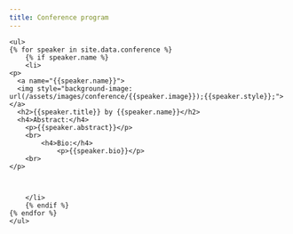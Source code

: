 ```yaml
---
title: Conference program
---
```


<div class="keynote-full">

	<ul>
	{% for speaker in site.data.conference %}
		{% if speaker.name %}
		<li>
    <p>
      <a name="{{speaker.name}}">
      <img style="background-image: url(/assets/images/conference/{{speaker.image}});{{speaker.style}};"></a>
      <h2>{{speaker.title}} by {{speaker.name}}</h2>
      <h4>Abstract:</h4>
        <p>{{speaker.abstract}}</p>
        <br>
			<h4>Bio:</h4>
				<p>{{speaker.bio}}</p>
        <br>
    </p>



		</li>
		{% endif %}
	{% endfor %}
	</ul>
</div>

